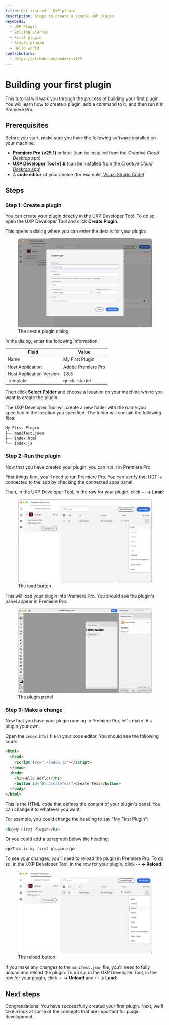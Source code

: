 ```yaml
---
title: Get started - UXP plugin
description: Steps to create a simple UXP plugin
keywords:
  - UXP Plugin
  - Getting started
  - First plugin
  - Simple plugin
  - Hello world
contributors:
  - https://github.com/padmkris123
---
```


# Building your first plugin

This tutorial will walk you through the process of building your first plugin. You will learn how to create a plugin, add a command to it, and then run it in Premiere Pro.

## Prerequisites

Before you start, make sure you have the following software installed on your machine:

- **Premiere Pro (v25.1)** or later (can be installed from the _Creative Cloud Desktop_ app)
- **UXP Developer Tool v1.9** (can be [installed from the _Creative Cloud Desktop_ app](https://creativecloud.adobe.com/apps/download/uxp-developer-tools))
- A **code editor** of your choice (for example, [Visual Studio Code](https://code.visualstudio.com/))

## Steps

### Step 1: Create a plugin

You can create your plugin directly in the UXP Developer Tool. To do so, open the UXP Developer Tool and click **Create Plugin**.

This opens a dialog where you can enter the details for your plugin:

<figure>
  <img src="create-plugin.png" alt="Screenshot of the create plugin dialog" />
  <figcaption>The create plugin dialog</figcaption>
</figure>

In the dialog, enter the following information:

| Field                    | Value             |
|--------------------------|-------------------|
| Name                     | My First Plugin   |
| Host Application         | Adobe Premiere Pro|
| Host Application Version | 18.5              |
| Template                 | quick-starter     |

Then click **Select Folder** and choose a location on your machine where you want to create the plugin.

The UXP Developer Tool will create a new folder with the name you specified in the location you specified. The folder will contain the following files:

```
My First Plugin
├── manifest.json
├── index.html
└── index.js
```

### Step 2: Run the plugin

Now that you have created your plugin, you can run it in Premiere Pro.

First things first, you'll need to run Premiere Pro. You can verify that UDT is connected to the app by checking the connected apps panel.

Then, in the UXP Developer Tool, in the row for your plugin, click **⋯ &rarr; Load**:

<figure>
  <img src="load-plugin.png" alt="Screenshot of the UXP Developer Tool with the load button highlighted" />
  <figcaption>The load button</figcaption>
</figure>

This will load your plugin into Premiere Pro. You should see the plugin's panel appear in Premiere Pro:

<figure>
  <img src="loaded-plugin.png" alt="Screenshot of Premiere Pro with the plugin panel open" />
  <figcaption>The plugin panel</figcaption>
</figure>

### Step 3: Make a change

Now that you have your plugin running in Premiere Pro, let's make this plugin your own.

Open the `index.html` file in your code editor. You should see the following code:

```html
<html>
  <head>
    <script src="./index.js"></script>
  </head>
  <body>
    <h1>Hello World!</h1>
    <button id="btnCreateText">Create Text</button>
  </body>
</html>
```

This is the HTML code that defines the content of your plugin's panel. You can change it to whatever you want.

For example, you could change the heading to say "My First Plugin":

```html
<h1>My First Plugin</h1>
```

Or you could add a paragraph below the heading:

```html
<p>This is my first plugin.</p>
```

To see your changes, you'll need to reload the plugin in Premiere Pro. To do so, in the UXP Developer Tool, in the row for your plugin, click **⋯ &rarr; Reload**:

<figure>
  <img src="reload-plugin.png" alt="Screenshot of the UXP Developer Tool with the reload button highlighted" />
  <figcaption>The reload button</figcaption>
</figure>

<InlineAlert slots="text" />

If you make any changes to the `manifest.json` file, you'll need to fully unload and reload the plugin. To do so, in the UXP Developer Tool, in the row for your plugin, click **⋯ &rarr; Unload** and **⋯ &rarr; Load**:


## Next steps

Congratulations! You have successfully created your first plugin. Next, we'll take a look at some of the concepts that are important for plugin development.
